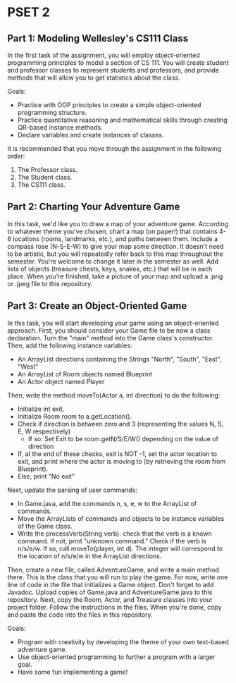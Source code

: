 # PSET 2
## Part 1: Modeling Wellesley's CS111 Class
In the first task of the assignment, you will employ object-oriented 
programming principles to model a section of CS 111. You will create student 
and professor classes to represent students and professors, and provide 
methods that will allow you to get statistics about the class.

Goals:
* Practice with OOP principles to create a simple object-oriented programming 
 structure.
* Practice quantitative reasoning and mathematical skills through creating 
 QR-based instance methods.
* Declare variables and create instances of classes.

It is recommended that you move through the assignment in the following order:
1. The Professor class.
2. The Student class.
3. The CS111 class.

## Part 2: Charting Your Adventure Game
In this task, we'd like you to draw a map of your adventure game. According to 
whatever theme you've chosen, chart a map (on paper!) that contains 4-6 locations
(rooms, landmarks, etc.), and paths between them. Include a compass rose (N-S-E-W)
to give your map some direction. It doesn't need to be artistic, but you 
will repeatedly refer back to this map throughout the semester. You're welcome 
to change it later in the semester as well. Add lists of objects (treasure chests, 
keys, snakes, etc.) that will be in each place.
When you're finished, take a picture of your map and upload a .png or .jpeg file to 
this repository.

## Part 3: Create an Object-Oriented Game
In this task, you will start developing your game using an object-oriented approach.
First, you should consider your Game file to be now a class declaration. Turn the 
"main" method into the Game class's constructor. Then, add the following 
instance variables:
 * An ArrayList directions containing the Strings "North", "South", "East", 
   "West"
 * An ArrayList of Room objects named Blueprint
 * An Actor object named Player

Then, write the method moveTo(Actor a, int direction) to do the following:
 * Initialize int exit.
 * Initialize Room room to a.getLocation().
 * Check if direction is between zero and 3 (representing the values N, S, E, W
   respectively)
     * If so: Set Exit to be room.getN/S/E/W() depending on the value of 
       direction
 * If, at the end of these checks, exit is NOT -1, set the actor location to 
   exit, and print where the actor is moving to (by retrieving the room from 
   Blueprint).
 * Else, print "No exit"

Next, update the parsing of user commands:
 * In Game.java, add the commands n, s, e, w to the ArrayList of commands.
 * Move the ArrayLists of commands and objects to be instance variables of 
   the Game class.
 * Write the processVerb(String verb): check that the verb is a known command. 
   If not, print "unknown command." Check if the verb is n/s/e/w. If so, call 
   moveTo(player, int d). The integer will correspond to the location of n/s/e/w
   in the ArrayList directions.

Then, create a new file, called AdventureGame, and write a main method there. 
This is the class that you will run to play the game. For now, write one line of 
code in the file that initializes a Game object. Don't forget to add Javadoc. 
Upload copies of Game.java and AdventureGame.java to this repository.
Next, copy the Room, Actor, and Treasure classes into your project folder. Follow 
the instructions in the files. When you're done, copy and paste the code into the 
files in this repository.

Goals:
 * Program with creativity by developing the theme of your own text-based 
  adventure game.
 * Use object-oriented programming to further a program with a larger goal.
 * Have some fun implementing a game!